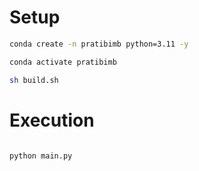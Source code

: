 # Setup
```bash
conda create -n pratibimb python=3.11 -y

conda activate pratibimb

sh build.sh
```

# Execution

```bash

python main.py

```